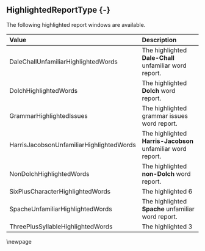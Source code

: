 ## HighlightedReportType {-}

The following highlighted report windows are available.

| **Value** | **Description** |
| :-- | :-- |
| DaleChallUnfamiliarHighlightedWords | The highlighted **Dale-Chall** unfamiliar word report. |
| DolchHighlightedWords | The highlighted **Dolch** word report. |
| GrammarHighlightedIssues | The highlighted grammar issues word report. |
| HarrisJacobsonUnfamiliarHighlightedWords | The highlighted **Harris-Jacobson** unfamiliar word report. |
| NonDolchHighlightedWords | The highlighted **non-Dolch** word report. |
| SixPlusCharacterHighlightedWords | The highlighted 6 |
| SpacheUnfamiliarHighlightedWords | The highlighted **Spache** unfamiliar word report. |
| ThreePlusSyllableHighlightedWords | The highlighted 3 |

\newpage